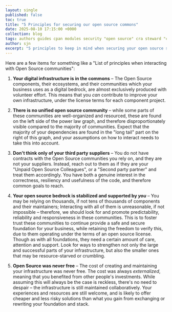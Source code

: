 ```yaml
---
layout: single
published: false
toc: true
title: "5 Principles for securing our open source commons"
date: 2025-08-10 17:15:00 +0000
collection: blog
tags: authors guides cpan modules security "open source" cra steward "cyber resilience act" principles
author: sjn
excerpt: "5 principles to keep in mind when securing your open source software infrastructure. Don't forget these!"
---
```


Here are a few items for something like a "List of principles when interacting with Open Source communities":

1. **Your digital infrastructure is in the commons** – The Open Source components, their ecosystems, and their communities which your business uses as a digital bedrock, are almost exclusively produced with volunteer effort.
This means that you _can_ contribute to improve your own infrastructure, under the license terms for each component project.

2. **There is no unified open source community** – while some parts of these communities are well-organized and resourced, these are found on the left side of the power law graph, and therefore disproportionately visible compared to the majority of communities.
Expect that the majority of your dependencies are found in the "long tail" part on the right of this graph, and your assumptions on how to interact needs to take this into account.

3. **Don't think only of your third party suppliers** – You do not have contracts with the Open Source communities you rely on, and they are not your suppliers.
Instead, reach out to them as if they are your "Unpaid Open Source Colleagues", or a "Second party partner" and treat them accordingly.
You have both a genuine interest in the correctness, resiliency and usefulness of the code, and therefore common goals to reach.

4. **Your open source bedrock is stabilized and supported by _you_** – You may be relying on thousands, if not tens of thousands of components and their maintainers; Interacting with all of them is unreasonable, if not impossible – therefore, we should look for and promote predictability, reliability and responsiveness in these communities.
This is to foster trust these communities to continue provide a safe and secure foundation for your business, while retaining the freedom to verify this, due to them operating under the terms of an open source license.
Though as with all foundations, they need a certain amount of care, attention and support.
Look for ways to strengthen not only the large and successful parts of your infrastructure, but also the smaller ones that may be resource-starved or crumbling.

5. **Open Source was never free** – The cost of creating and maintaining your infrastructure was never free.
The cost was always _externalized_, meaning that you benefited from other people's investments.
While assuming this will always be the case is reckless, there's no need to despair – the infrastructure is still maintained collaboratively. Your experiences and resources are still welcome, and is likely to offer cheaper and less risky solutions than what you gain from exchanging or rewriting your foundation and stack.
